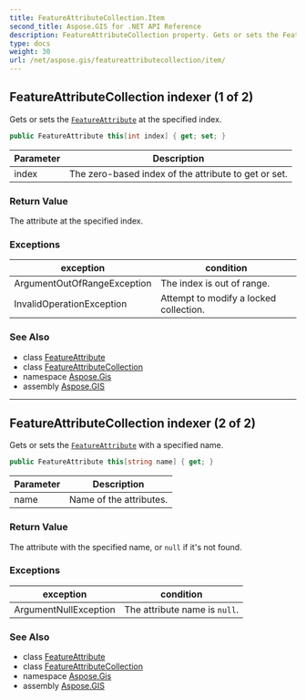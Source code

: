 ```yaml
---
title: FeatureAttributeCollection.Item
second_title: Aspose.GIS for .NET API Reference
description: FeatureAttributeCollection property. Gets or sets the FeatureAttribute at the specified index
type: docs
weight: 30
url: /net/aspose.gis/featureattributecollection/item/
---
```

## FeatureAttributeCollection indexer (1 of 2)

Gets or sets the [`FeatureAttribute`](../../featureattribute/) at the specified index.

```csharp
public FeatureAttribute this[int index] { get; set; }
```

| Parameter | Description |
| --- | --- |
| index | The zero-based index of the attribute to get or set. |

### Return Value

The attribute at the specified index.

### Exceptions

| exception | condition |
| --- | --- |
| ArgumentOutOfRangeException | The index is out of range. |
| InvalidOperationException | Attempt to modify a locked collection. |

### See Also

* class [FeatureAttribute](../../featureattribute/)
* class [FeatureAttributeCollection](../)
* namespace [Aspose.Gis](../../featureattributecollection/)
* assembly [Aspose.GIS](../../../)

---

## FeatureAttributeCollection indexer (2 of 2)

Gets or sets the [`FeatureAttribute`](../../featureattribute/) with a specified name.

```csharp
public FeatureAttribute this[string name] { get; }
```

| Parameter | Description |
| --- | --- |
| name | Name of the attributes. |

### Return Value

The attribute with the specified name, or `null` if it's not found.

### Exceptions

| exception | condition |
| --- | --- |
| ArgumentNullException | The attribute name is `null`. |

### See Also

* class [FeatureAttribute](../../featureattribute/)
* class [FeatureAttributeCollection](../)
* namespace [Aspose.Gis](../../featureattributecollection/)
* assembly [Aspose.GIS](../../../)



